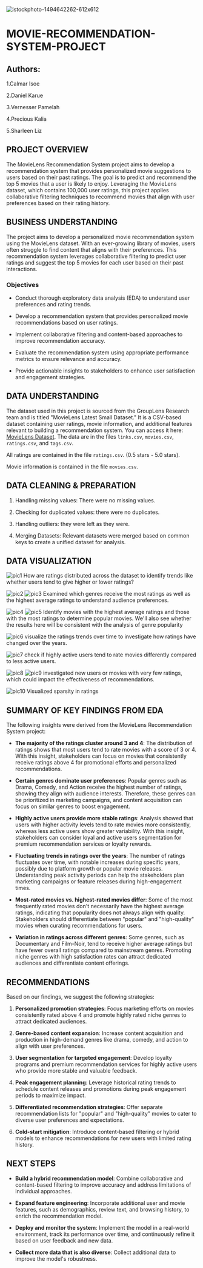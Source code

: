![istockphoto-1494642262-612x612](https://github.com/user-attachments/assets/e4e0073c-e6a0-416d-ac8a-974d6bcc98f6)
# MOVIE-RECOMMENDATION-SYSTEM-PROJECT
## Authors:
1.Calmar Isoe

2.Daniel Karue

3.Vernesser Pamelah

4.Precious Kalia

5.Sharleen Liz


## PROJECT OVERVIEW
The MovieLens Recommendation System project aims to develop a recommendation system that provides personalized movie suggestions to users based on their past ratings. The goal is to predict and recommend the top 5 movies that a user is likely to enjoy. Leveraging the MovieLens dataset, which contains 100,000 user ratings, this project applies collaborative filtering techniques to recommend movies that align with user preferences based on their rating history.


## BUSINESS UNDERSTANDING
The project aims to develop a personalized movie recommendation system using the MovieLens dataset. With an ever-growing library of movies, users often struggle to find content that aligns with their preferences. This recommendation system leverages collaborative filtering to predict user ratings and suggest the top 5 movies for each user based on their past interactions.

  ### Objectives

   - Conduct thorough exploratory data analysis (EDA) to understand user preferences and rating trends.

   - Develop a recommendation system that provides personalized movie recommendations based on user ratings.

   - Implement collaborative filtering and content-based approaches to improve recommendation accuracy.

   - Evaluate the recommendation system using appropriate performance metrics to ensure relevance and accuracy.

   - Provide actionable insights to stakeholders to enhance user satisfaction and engagement strategies.


   
## DATA UNDERSTANDING
The dataset used in this project is sourced from the GroupLens Research team and is titled "MovieLens Latest Small Dataset." It is a CSV-based dataset containing user ratings, movie information, and additional features relevant to building a recommendation system. You can access it here: [MovieLens Dataset](https://grouplens.org/datasets/movielens/latest/).
The data are in the files `links.csv`, `movies.csv`, `ratings.csv`, and `tags.csv`.

All ratings are contained in the file `ratings.csv`. (0.5 stars - 5.0 stars).

Movie information is contained in the file `movies.csv`. 



## DATA CLEANING & PREPARATION
1. Handling missing values: There were no missing values.
  
2. Checking for duplicated values: there were no duplicates.

3. Handling outliers: they were left as they were.

4. Merging Datasets: Relevant datasets were merged based on common keys to create a unified dataset for analysis.

   
   
## DATA VISUALIZATION

   ![pic1](https://github.com/user-attachments/assets/31ecfa55-02f9-4969-8eaa-8a4e11cb8c41) 
   How are ratings distributed across the dataset to identify trends like whether users tend to give higher or lower ratings?
   

   ![pic2](https://github.com/user-attachments/assets/608e7128-32d1-429b-aad2-48403e03ed12)
   ![pic3](https://github.com/user-attachments/assets/b8a685e8-86ee-49e8-ae24-81d1102af53e)
   Examined which genres receive the most ratings as well as the highest average ratings to understand audience preferences.


   ![pic4](https://github.com/user-attachments/assets/11985307-a33e-409f-b67e-7e17d6f31f49)
   ![pic5](https://github.com/user-attachments/assets/f1b66f5e-14e8-41b1-a17b-e9fd0590856b)
   Identify movies with the highest average ratings and those with the most ratings to determine popular movies. We'll also see whether the results here will be consistent with the 
   analysis of genre popularity


   ![pic6](https://github.com/user-attachments/assets/a3b41fc0-d795-499b-9db1-0c38a838ba8d)
   visualize the ratings trends over time to investigate how ratings have changed over the years.


   ![pic7](https://github.com/user-attachments/assets/90fbdb05-52d0-476b-8555-9e73a5a36997)
   check if highly active users tend to rate movies differently compared to less active users.


   ![pic8](https://github.com/user-attachments/assets/7db7fa85-d7f8-4348-80b4-bb45a7f17b0e)
   ![pic9](https://github.com/user-attachments/assets/e4750bad-0063-4614-a45a-c59ad56e7e16)
   investigated new users or movies with very few ratings, which could impact the effectiveness of recommendations.


   ![pic10](https://github.com/user-attachments/assets/0269f703-0232-4a0f-afaf-1234908cb335)
   Visualized sparsity in ratings



## SUMMARY OF KEY FINDINGS FROM EDA
The following insights were derived from the MovieLens Recommendation System project:

- **The majority of the ratings cluster around 3 and 4**: The distribution of ratings shows that most users tend to rate movies with a score of 3 or 4. With this insight, stakeholders can 
      focus on movies that consistently receive ratings above 4 for promotional efforts and personalized recommendations.
  
- **Certain genres dominate user preferences**: Popular genres such as Drama, Comedy, and Action receive the highest number of ratings, showing they align with audience interests. 
      Therefore, these genres can be prioritized in marketing campaigns, and content acquisition can focus on similar genres to boost engagement.
   
- **Highly active users provide more stable ratings**: Analysis showed that users with higher activity levels tend to rate movies more consistently, whereas less active users show 
      greater variability. With this insight, stakeholders can consider loyal and active users segmentation for premium recommendation services or loyalty rewards.

- **Fluctuating trends in ratings over the years**: The number of ratings fluctuates over time, with notable increases during specific years, possibly due to platform growth or popular 
      movie releases. Understanding peak activity periods can help the stakeholders plan marketing campaigns or feature releases during high-engagement times.

- **Most-rated movies vs. highest-rated movies differ**: Some of the most frequently rated movies don't necessarily have the highest average ratings, indicating that popularity does not 
      always align with quality. Stakeholders should differentiate between "popular" and "high-quality" movies when curating recommendations for users.

- **Variation in ratings across different genres**: Some genres, such as Documentary and Film-Noir, tend to receive higher average ratings but have fewer overall ratings compared to 
      mainstream genres. Promoting niche genres with high satisfaction rates can attract dedicated audiences and differentiate content offerings.


## RECOMMENDATIONS
Based on our findings, we suggest the following strategies:

1. **Personalized promotion strategies**:
Focus marketing efforts on movies consistently rated above 4 and promote highly rated niche genres to attract dedicated audiences.

2. **Genre-based content expansion**:
Increase content acquisition and production in high-demand genres like drama, comedy, and action to align with user preferences.

3. **User segmentation for targeted engagement**:
Develop loyalty programs and premium recommendation services for highly active users who provide more stable and valuable feedback.

4. **Peak engagement planning**:
Leverage historical rating trends to schedule content releases and promotions during peak engagement periods to maximize impact.

5. **Differentiated recommendation strategies**:
Offer separate recommendation lists for "popular" and "high-quality" movies to cater to diverse user preferences and expectations.

6. **Cold-start mitigation**:
Introduce content-based filtering or hybrid models to enhance recommendations for new users with limited rating history.



## NEXT STEPS
- **Build a hybrid recommendation model**: Combine collaborative and content-based filtering to improve accuracy and address limitations of individual approaches.

- **Expand feature engineering**: Incorporate additional user and movie features, such as demographics, review text, and browsing history, to enrich the recommendation model.

- **Deploy and monitor the system**: Implement the model in a real-world environment, track its performance over time, and continuously refine it based on user feedback and new data.

- **Collect more data that is also diverse**: Collect additional data to improve the model's robustness.

       









   



   

   
   

